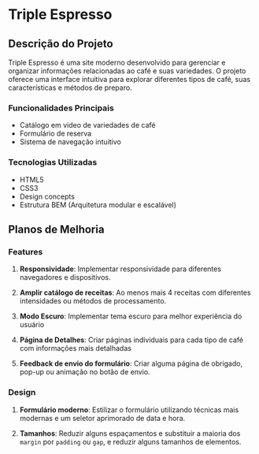 # Triple Espresso

## Descrição do Projeto

Triple Espresso é uma site moderno desenvolvido para gerenciar e organizar informações relacionadas ao café e suas variedades. O projeto oferece uma interface intuitiva para explorar diferentes tipos de café, suas características e métodos de preparo.

### Funcionalidades Principais

- Catálogo em vídeo de variedades de café
- Formulário de reserva
- Sistema de navegação intuitivo

### Tecnologias Utilizadas

- HTML5
- CSS3
- Design concepts
- Estrutura BEM (Arquitetura modular e escalável)

## Planos de Melhoria

### Features

1. **Responsividade**: Implementar responsividade para diferentes navegadores e dispositivos.

2. **Amplir catálogo de receitas**: Ao menos mais 4 receitas com diferentes intensidades ou métodos de processamento.

3. **Modo Escuro**: Implementar tema escuro para melhor experiência do usuário

4. **Página de Detalhes**: Criar páginas individuais para cada tipo de café com informações mais detalhadas

5. **Feedback de envio do formulário**: Criar alguma página de obrigado, pop-up ou animação no botão de envio.

### Design

1. **Formulário moderno**: Estilizar o formulário utilizando técnicas mais modernas e um seletor aprimorado de data e hora.

2. **Tamanhos**: Reduzir alguns espaçamentos e substituir a maioria dos `margin` por `padding` ou `gap`, e reduzir alguns tamanhos de elementos.
